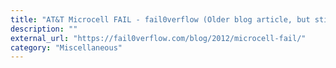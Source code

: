 ```yaml
---
title: "AT&T Microcell FAIL - fail0verflow (Older blog article, but still a good read)"
description: ""
external_url: "https://fail0verflow.com/blog/2012/microcell-fail/"
category: "Miscellaneous"
---
```

